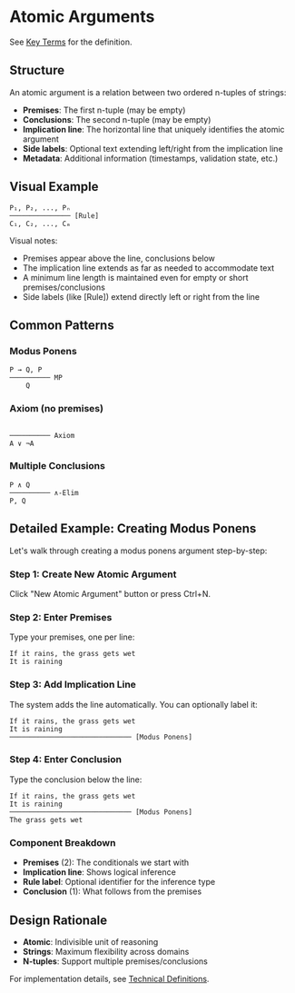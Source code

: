 # Atomic Arguments

See [Key Terms](./key-terms.md#atomic-argument) for the definition.

## Structure

An atomic argument is a relation between two ordered n-tuples of strings:
- **Premises**: The first n-tuple (may be empty)
- **Conclusions**: The second n-tuple (may be empty)
- **Implication line**: The horizontal line that uniquely identifies the atomic argument
- **Side labels**: Optional text extending left/right from the implication line
- **Metadata**: Additional information (timestamps, validation state, etc.)

## Visual Example

```
P₁, P₂, ..., Pₙ
─────────────── [Rule]
C₁, C₂, ..., Cₘ
```

Visual notes:
- Premises appear above the line, conclusions below
- The implication line extends as far as needed to accommodate text
- A minimum line length is maintained even for empty or short premises/conclusions
- Side labels (like [Rule]) extend directly left or right from the line

## Common Patterns

### Modus Ponens
```
P → Q, P
────────── MP
    Q
```

### Axiom (no premises)
```

────────── Axiom
A ∨ ¬A
```

### Multiple Conclusions
```
P ∧ Q
────────── ∧-Elim
P, Q
```

## Detailed Example: Creating Modus Ponens

Let's walk through creating a modus ponens argument step-by-step:

### Step 1: Create New Atomic Argument
Click "New Atomic Argument" button or press Ctrl+N.

### Step 2: Enter Premises
Type your premises, one per line:
```
If it rains, the grass gets wet
It is raining
```

### Step 3: Add Implication Line
The system adds the line automatically. You can optionally label it:
```
If it rains, the grass gets wet
It is raining
────────────────────────────── [Modus Ponens]
```

### Step 4: Enter Conclusion
Type the conclusion below the line:
```
If it rains, the grass gets wet
It is raining
────────────────────────────── [Modus Ponens]
The grass gets wet
```

### Component Breakdown
- **Premises** (2): The conditionals we start with
- **Implication line**: Shows logical inference
- **Rule label**: Optional identifier for the inference type
- **Conclusion** (1): What follows from the premises

## Design Rationale

- **Atomic**: Indivisible unit of reasoning
- **Strings**: Maximum flexibility across domains
- **N-tuples**: Support multiple premises/conclusions

For implementation details, see [Technical Definitions](../08-technical-design/technical-definitions.md).